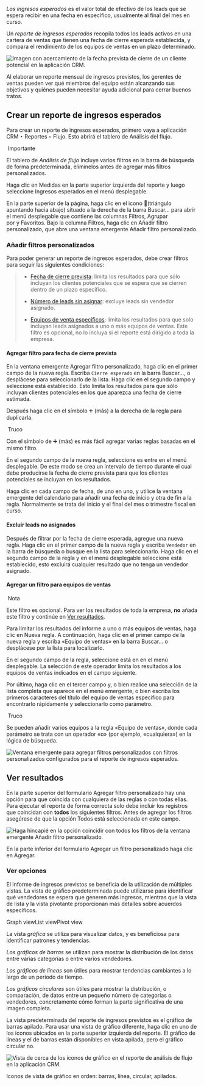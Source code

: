 _Los ingresos esperados_ es el valor total de efectivo de los leads que se espera recibir en una fecha en específico, usualmente al final del mes en curso.

Un _reporte de ingresos esperados_ recopila todos los leads activos en una cartera de ventas que tienen una fecha de cierre esperada establecida, y compara el rendimiento de los equipos de ventas en un plazo determinado.

![Imagen con acercamiento de la fecha prevista de cierre de un cliente potencial en la aplicación CRM.](https://www.odoo.com/documentation/17.0/es/_images/expected-revenue-closing.png)

Al elaborar un reporte mensual de ingresos previstos, los gerentes de ventas pueden ver qué miembros del equipo están alcanzando sus objetivos y quiénes pueden necesitar ayuda adicional para cerrar buenos tratos.

## Crear un reporte de ingresos esperados[](https://www.odoo.com/documentation/17.0/es/applications/sales/crm/performance/expected_revenue_report.html#create-an-expected-revenue-report "Enlazar permanentemente con este título")

Para crear un reporte de ingresos esperados, primero vaya a aplicación CRM ‣ Reportes ‣ Flujo. Esto abrirá el tablero de Análisis del flujo.

 Importante

El tablero de _Análisis de flujo_ incluye varios filtros en la barra de búsqueda de forma predeterminada, elimínelos antes de agregar más filtros personalizados.

Haga clic en Medidas en la parte superior izquierda del reporte y luego seleccione Ingresos esperados en el menú desplegable.

En la parte superior de la página, haga clic en el icono 🔻(triángulo apuntando hacia abajo) situado a la derecha de la barra Buscar… para abrir el menú desplegable que contiene las columnas Filtros, Agrupar por y Favoritos. Bajo la columna Filtros, haga clic en Añadir filtro personalizado, que abre una ventana emergente Añadir filtro personalizado.

### Añadir filtros personalizados[](https://www.odoo.com/documentation/17.0/es/applications/sales/crm/performance/expected_revenue_report.html#add-custom-filters "Enlazar permanentemente con este título")

Para poder generar un reporte de ingresos esperados, debe crear filtros para seguir las siguientes condiciones:

> - [Fecha de cierre prevista](https://www.odoo.com/documentation/17.0/es/applications/sales/crm/performance/expected_revenue_report.html#expected-revenue-report-closing-date): limita los resultados para que sólo incluyan los clientes potenciales que se espera que se cierren dentro de un plazo específico.
>     
> - [Número de leads sin asignar](https://www.odoo.com/documentation/17.0/es/applications/sales/crm/performance/expected_revenue_report.html#expected-revenue-report-unassigned-leads): excluye leads sin vendedor asignado.
>     
> - [Equipos de venta específicos](https://www.odoo.com/documentation/17.0/es/applications/sales/crm/performance/expected_revenue_report.html#expected-revenue-report-sales-team): limita los resultados para que solo incluyan leads asignados a uno o más equipos de ventas. Este filtro es opcional, no lo incluya si el reporte está dirigido a toda la empresa.
>     

#### Agregar filtro para fecha de cierre prevista[](https://www.odoo.com/documentation/17.0/es/applications/sales/crm/performance/expected_revenue_report.html#add-filter-for-expected-closing-date "Enlazar permanentemente con este título")

En la ventana emergente Agregar filtro personalizado, haga clic en el primer campo de la nueva regla. Escriba `Cierre esperado` en la barra Buscar…, o desplácese para seleccionarlo de la lista. Haga clic en el segundo campo y seleccione está establecido. Esto limita los resultados para que sólo incluyan clientes potenciales en los que aparezca una fecha de cierre estimada.

Después haga clic en el símbolo ➕ (más) a la derecha de la regla para duplicarla.

 Truco

Con el símbolo de ➕ (más) es más fácil agregar varias reglas basadas en el mismo filtro.

En el segundo campo de la nueva regla, seleccione es entre en el menú desplegable. De este modo se crea un intervalo de tiempo durante el cual debe producirse la fecha de cierre prevista para que los clientes potenciales se incluyan en los resultados.

Haga clic en cada campo de fecha, de uno en uno, y utilice la ventana emergente del calendario para añadir una fecha de inicio y otra de fin a la regla. Normalmente se trata del inicio y el final del mes o trimestre fiscal en curso.

#### Excluir leads no asignados[](https://www.odoo.com/documentation/17.0/es/applications/sales/crm/performance/expected_revenue_report.html#exclude-unassigned-leads "Enlazar permanentemente con este título")

Después de filtrar por la fecha de cierre esperada, agregue una nueva regla. Haga clic en el primer campo de la nueva regla y escriba `Vendedor` en la barra de búsqueda o busque en la lista para seleccionarlo. Haga clic en el segundo campo de la regla y en el menú desplegable seleccione está establecido, esto excluirá cualquier resultado que no tenga un vendedor asignado.

#### Agregar un filtro para equipos de ventas[](https://www.odoo.com/documentation/17.0/es/applications/sales/crm/performance/expected_revenue_report.html#add-a-filter-for-sales-teams "Enlazar permanentemente con este título")

 Nota

Este filtro es opcional. Para ver los resultados de toda la empresa, **no** añada este filtro y continúe en [Ver resultados](https://www.odoo.com/documentation/17.0/es/applications/sales/crm/performance/expected_revenue_report.html#expected-revenue-report-view-results).

Para limitar los resultados del informe a uno o más equipos de ventas, haga clic en Nueva regla. A continuación, haga clic en el primer campo de la nueva regla y escriba «Equipo de ventas» en la barra Buscar… o desplácese por la lista para localizarlo.

En el segundo campo de la regla, seleccione está en en el menú desplegable. La selección de este operador limita los resultados a los equipos de ventas indicados en el campo siguiente.

Por último, haga clic en el tercer campo y, o bien realice una selección de la lista completa que aparece en el menú emergente, o bien escriba los primeros caracteres del título del equipo de ventas específico para encontrarlo rápidamente y seleccionarlo como parámetro.

 Truco

Se pueden añadir varios equipos a la regla «Equipo de ventas», donde cada parámetro se trata con un operador «o» (por ejemplo, «cualquiera») en la lógica de búsqueda.

![Ventana emergente para agregar filtros personalizados con filtros personalizados configurados para el reporte de ingresos esperados.](https://www.odoo.com/documentation/17.0/es/_images/custom-filters.png)

## Ver resultados[](https://www.odoo.com/documentation/17.0/es/applications/sales/crm/performance/expected_revenue_report.html#view-results "Enlazar permanentemente con este título")

En la parte superior del formulario Agregar filtro personalizado hay una opción para que coincida con cualquiera de las reglas o con todas ellas. Para ejecutar el reporte de forma correcta solo debe incluir los registros que coincidan con **todos** los siguientes filtros. Antes de agregar los filtros asegúrese de que la opción Todos está seleccionada en este campo.

![Haga hincapié en la opción coincidir con todos los filtros de la ventana emergente Añadir filtro personalizado.](https://www.odoo.com/documentation/17.0/es/_images/match-all-filters.png)

En la parte inferior del formulario Agregar un filtro personalizado haga clic en Agregar.

### Ver opciones[](https://www.odoo.com/documentation/17.0/es/applications/sales/crm/performance/expected_revenue_report.html#view-options "Enlazar permanentemente con este título")

El informe de ingresos previstos se beneficia de la utilización de múltiples vistas. La vista de gráfico predeterminada puede utilizarse para identificar qué vendedores se espera que generen más ingresos, mientras que la vista de lista y la vista pivotante proporcionan más detalles sobre acuerdos específicos.

Graph viewList viewPivot view

La vista _gráfica_ se utiliza para visualizar datos, y es beneficiosa para identificar patrones y tendencias.

_Los gráficos de barras_ se utilizan para mostrar la distribución de los datos entre varias categorías o entre varios vendedores.

_Los gráficos de líneas_ son útiles para mostrar tendencias cambiantes a lo largo de un periodo de tiempo.

_Los gráficos circulares_ son útiles para mostrar la distribución, o comparación, de datos entre un pequeño número de categorías o vendedores, concretamente cómo forman la parte significativa de una imagen completa.

La vista predeterminada del reporte de ingresos previstos es el gráfico de barras apilado. Para usar una vista de gráfico diferente, haga clic en uno de los iconos ubicados en la parte superior izquierda del reporte. El gráfico de líneas y el de barras están disponibles en vista apilada, pero el gráfico circular no.

![Vista de cerca de los iconos de gráfico en el reporte de análisis de flujo en la aplicación CRM.](https://www.odoo.com/documentation/17.0/es/_images/graph-view-icons.png)

Iconos de vista de gráfico en orden: barras, línea, circular, apilados.